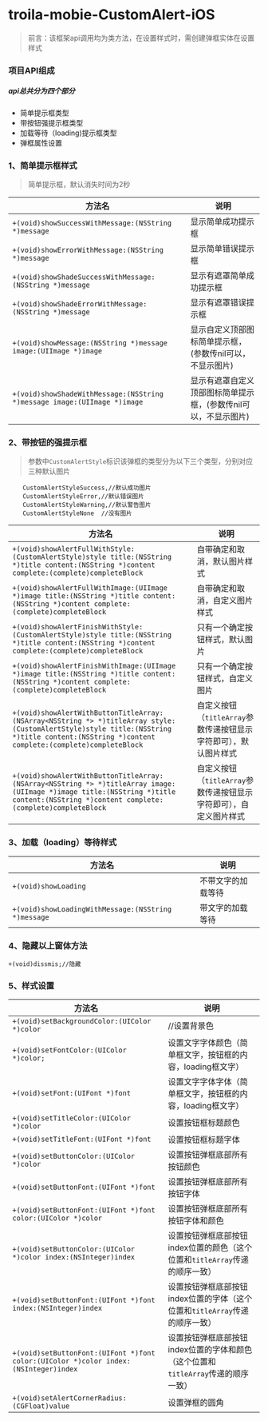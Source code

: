 # troila-mobie-CustomAlert-iOS
>前言：该框架api调用均为类方法，在设置样式时，需创建弹框实体在设置样式
### 项目API组成
##### api总共分为四个部分
* 简单提示框类型
* 带按钮强提示框类型
* 加载等待（loading)提示框类型
* 弹框属性设置

### 1、简单提示框样式
>简单提示框，默认消失时间为2秒

| 方法名 | 说明 | 
| - | - | 
|`+(void)showSuccessWithMessage:(NSString *)message`| 显示简单成功提示框|
| `+(void)showErrorWithMessage:(NSString *)message` | 显示简单错误提示框 |
|`+(void)showShadeSuccessWithMessage:(NSString *)message`| 显示有遮罩简单成功提示框 |
|`+(void)showShadeErrorWithMessage:(NSString *)message`|显示有遮罩错误提示框 |
|`+(void)showMessage:(NSString *)message image:(UIImage *)image`|显示自定义顶部图标简单提示框，(参数传nil可以，不显示图片) |
|`+(void)showShadeWithMessage:(NSString *)message image:(UIImage *)image`|显示有遮罩自定义顶部图标简单提示框，(参数传nil可以，不显示图片) |


### 2、带按钮的强提示框
>参数中`CustomAlertStyle`标识该弹框的类型分为以下三个类型，分别对应三种默认图片
```
    CustomAlertStyleSuccess,//默认成功图片
    CustomAlertStyleError,//默认错误图片
    CustomAlertStyleWarning,//默认警告图片
    CustomAlertStyleNone  //没有图片
```


| 方法名 | 说明 | 
| - | - | 
|`+(void)showAlertFullWithStyle:(CustomAlertStyle)style title:(NSString *)title content:(NSString *)content complete:(complete)completeBlock`| 自带确定和取消，默认图片样式|
| `+(void)showAlertFullWithImage:(UIImage *)image title:(NSString *)title content:(NSString *)content complete:(complete)completeBlock` | 自带确定和取消，自定义图片样式 |
|`+(void)showAlertFinishWithStyle:(CustomAlertStyle)style title:(NSString *)title content:(NSString *)content complete:(complete)completeBlock`|只有一个确定按钮样式，默认图片 |
|`+(void)showAlertFinishWithImage:(UIImage *)image title:(NSString *)title content:(NSString *)content complete:(complete)completeBlock`|只有一个确定按钮样式，自定义图片|
|`+(void)showAlertWithButtonTitleArray:(NSArray<NSString *> *)titleArray style:(CustomAlertStyle)style title:(NSString *)title content:(NSString *)content complete:(complete)completeBlock`| 自定义按钮（`titleArray`参数传递按钮显示字符即可），默认图片样式|
|`+(void)showAlertWithButtonTitleArray:(NSArray<NSString *> *)titleArray image:(UIImage *)image title:(NSString *)title content:(NSString *)content complete:(complete)completeBlock`|自定义按钮（`titleArray`参数传递按钮显示字符即可），自定义图片样式 |

### 3、加载（loading）等待样式
| 方法名 | 说明 | 
| - | - | 
|`+(void)showLoading`| 不带文字的加载等待|
| `+(void)showLoadingWithMessage:(NSString *)message` | 带文字的加载等待 |

### 4、隐藏以上窗体方法
`+(void)dissmis;//隐藏`



### 5、样式设置

| 方法名 | 说明 | 
| - | - | 
|`+(void)setBackgroundColor:(UIColor *)color`| //设置背景色|
| `+(void)setFontColor:(UIColor *)color;` | 设置文字字体颜色（简单框文字，按钮框的内容，loading框文字） |
|`+(void)setFont:(UIFont *)font`| 设置文字字体字体（简单框文字，按钮框的内容，loading框文字）|
|`+(void)setTitleColor:(UIColor *)color`|设置按钮框标题颜色 |
|`+(void)setTitleFont:(UIFont *)font`|设置按钮框标题字体 |
|`+(void)setButtonColor:(UIColor *)color`|设置按钮弹框底部所有按钮颜色 |
|`+(void)setButtonFont:(UIFont *)font`|设置按钮弹框底部所有按钮字体 |
|`+(void)setButtonFont:(UIFont *)font color:(UIColor *)color`|设置按钮弹框底部所有按钮字体和颜色 |
|`+(void)setButtonColor:(UIColor *)color index:(NSInteger)index`|设置按钮弹框底部按钮index位置的颜色（这个位置和`titleArray`传递的顺序一致） |
|`+(void)setButtonFont:(UIFont *)font index:(NSInteger)index`|设置按钮弹框底部按钮index位置的字体（这个位置和`titleArray`传递的顺序一致） |
|`+(void)setButtonFont:(UIFont *)font color:(UIColor *)color index:(NSInteger)index`|设置按钮弹框底部按钮index位置的字体和颜色（这个位置和`titleArray`传递的顺序一致）|
|`+(void)setAlertCornerRadius:(CGFloat)value`|设置弹框的圆角 |
